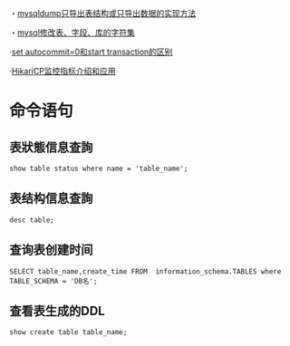 ・[mysqldump只导出表结构或只导出数据的实现方法](https://www.jb51.net/article/28855.htm)

・[mysql修改表、字段、库的字符集](http://fatkun.com/2011/05/mysql-alter-charset.html)

·[set autocommit=0和start transaction的区别](https://www.jianshu.com/p/a4b22ea57186)

·[HikariCP监控指标介绍和应用](https://www.cnblogs.com/fireround/p/11756087.html)


# 命令语句
## 表狀態信息查詢
```mysql
show table status where name = 'table_name';
```
## 表结构信息查詢
```mysql
desc table;
```

## 查询表创建时间
```mysql
SELECT table_name,create_time FROM  information_schema.TABLES where TABLE_SCHEMA = 'DB名';
```

## 查看表生成的DDL
```mysql
show create table table_name;
```
